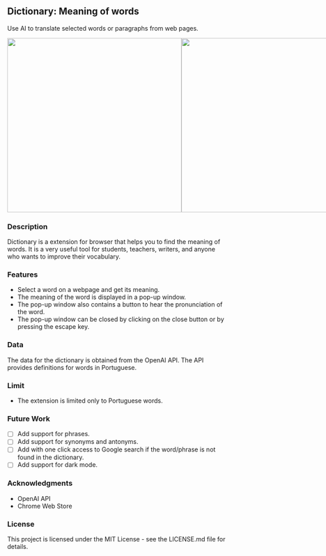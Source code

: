 ## Dictionary: Meaning of words

Use AI to translate selected words or paragraphs from web pages.

<div style="display: flex;">
<img src="https://github.com/martygo/s3/blob/main/screenshot-step-1.jpg" width="400" height="400">
<img src="https://github.com/martygo/s3/blob/main/screenshot-step-2.jpg" width="400" height="400">
</div>

### Description

Dictionary is a extension for browser that helps you to find the meaning of words. It is a very useful tool for students, teachers, writers, and anyone who wants to improve their vocabulary.

### Features

- Select a word on a webpage and get its meaning.
- The meaning of the word is displayed in a pop-up window.
- The pop-up window also contains a button to hear the pronunciation of the word.
- The pop-up window can be closed by clicking on the close button or by pressing the escape key.

### Data

The data for the dictionary is obtained from the OpenAI API. The API provides definitions for words in Portuguese.

### Limit

- The extension is limited only to Portuguese words.

### Future Work

- [ ] Add support for phrases.
- [ ] Add support for synonyms and antonyms.
- [ ] Add with one click access to Google search if the word/phrase is not found in the dictionary.
- [ ] Add support for dark mode.

### Acknowledgments

- OpenAI API
- Chrome Web Store

### License

This project is licensed under the MIT License - see the LICENSE.md file for details.
